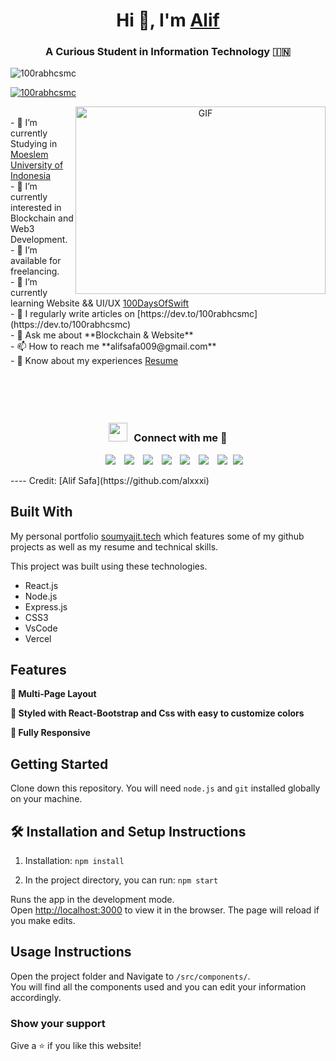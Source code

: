 <h1 align="center">Hi 👋, I'm <a href="https://github.com/alxxxi" target="blank">
    Alif</a></h1>
    <h3 align="center">A Curious Student in Information Technology &#127470;&#127475</h3>
    <p align="left"> <img src="https://komarev.com/ghpvc/?username=100rabhcsmc&label=Profile%20views&color=0e75b6&style=flat" alt="100rabhcsmc" /> </p>
    <p align="left"> <a href="https://twitter.com/aseuliii" target="blank"><img src="https://img.shields.io/twitter/follow/as eli?logo=twitter&style=for-the-badge" alt="100rabhcsmc" /></a> </p>
    <a target="_blank" align="center">
      <img align="right" top="500" height="300" width="400" alt="GIF" src="https://media.giphy.com/media/SWoSkN6DxTszqIKEqv/giphy.gif">
    </a>
    <br>
    - 🔭 I’m currently Studying in <a href="https://umi.ac.id/" target="blank">Moeslem University of Indonesia</a>
    </br>
    - 🌱 I’m currently interested in Blockchain and Web3 Development.
    <br>
    - 🤝 I’m available for freelancing.
    </br>
    - 🌱 I’m currently learning Website && UI/UX  <a href="" target="blank">100DaysOfSwift</a>
    <br>
    - 📝 I regularly write articles on [https://dev.to/100rabhcsmc](https://dev.to/100rabhcsmc)
    </br>
    - 💬 Ask me about **Blockchain & Website**
    <br>
    - 📫 How to reach me **alifsafa009@gmail.com**
    </br>
    - 📄 Know about my experiences <a href="https://github.com/alxxxi" target="blank">Resume</a>
    <br/>
    <br></br><br></br>
    <h3 align="center" > <img src="https://media.giphy.com/media/iY8CRBdQXODJSCERIr/giphy.gif" width="30" height="30" style="margin-right: 10px;">Connect with me 🤝 </h3>
     <p align="center">
     <div align="center"  class="icons-social" style="margin-left: 10px;">
            <a style="margin-left: 10px;"  target="_blank" href="https://www.linkedin.com/in/alif-safa-927866221/">
                <img src="https://img.icons8.com/doodle/40/000000/linkedin--v2.png"></a>
            <a style="margin-left: 10px;" target="_blank" href="https://github.com/alxxxi">
            <img src="https://img.icons8.com/doodle/40/000000/github--v1.png"></a>
            <a style="margin-left: 10px;" target="_blank" href="">
                    <img src="https://img.icons8.com/external-tal-revivo-color-tal-revivo/40/000000/external-stack-overflow-is-a-question-and-answer-site-for-professional-logo-color-tal-revivo.png"></a>
           <a style="margin-left: 10px;" target="_blank" href="https://dev.to/100rabhcsmc">
                        <img src="https://img.icons8.com/external-sketchy-juicy-fish/0.6x/external-blog-online-services-sketchy-sketchy-juicy-fish.png"></a>
            <a style="margin-left: 10px;" target="_blank" href="https://www.instagram.com/alsaf.27/">
                <img src="https://img.icons8.com/doodle/40/000000/instagram-new--v2.png"></a>
            <a style="margin-left: 10px;" target="_blank" href="https://twitter.com/aseuliii">
                <img src="https://img.icons8.com/doodle/1x/twitter-squared--v2.png" ></a>
            <a style="margin-left: 10px;" target="_blank" href="https://www.youtube.com/channel/UC4YaiLh9Des30mxdn-proGg">
                    <img src="https://img.icons8.com/doodle/1x/youtube--v2.png" ></a>
            <a style="margin-left: 5px;" target="_blank" href="https://github.com/alxxxi">
                        <img src="https://img.icons8.com/plasticine/0.5x/resume.png" ></a>
          </div>
    </p>
    ----
    Credit: [Alif Safa](https://github.com/alxxxi)

## Built With

My personal portfolio <a href="https://alifsafa.vercel.app/" target="_blank">soumyajit.tech</a> which features some of my github projects as well as my resume and technical skills.<br/>

This project was built using these technologies.

- React.js
- Node.js
- Express.js
- CSS3
- VsCode
- Vercel

## Features

**📖 Multi-Page Layout**

**🎨 Styled with React-Bootstrap and Css with easy to customize colors**

**📱 Fully Responsive**

## Getting Started

Clone down this repository. You will need `node.js` and `git` installed globally on your machine.

## 🛠 Installation and Setup Instructions

1. Installation: `npm install`

2. In the project directory, you can run: `npm start`

Runs the app in the development mode.\
Open [http://localhost:3000](http://localhost:3000) to view it in the browser.
The page will reload if you make edits.

## Usage Instructions

Open the project folder and Navigate to `/src/components/`. <br/>
You will find all the components used and you can edit your information accordingly.

### Show your support

Give a ⭐ if you like this website!
